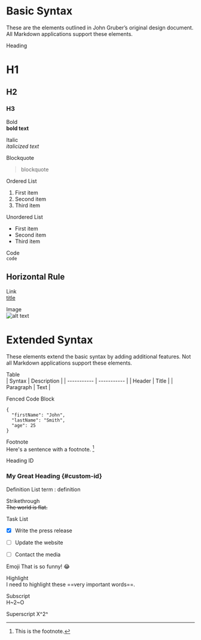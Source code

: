 # Basic Syntax
These are the elements outlined in John Gruber’s original design document. All Markdown applications support these elements.


Heading	
# H1
## H2
### H3


Bold	
**bold text**


Italic	
*italicized text*


Blockquote	
> blockquote


Ordered List	
1. First item
2. Second item
3. Third item


Unordered List
- First item
- Second item
- Third item


Code	
`code`


Horizontal Rule	
---


Link	
[title](https://www.example.com)


Image	
![alt text](image.jpg)


# Extended Syntax
These elements extend the basic syntax by adding additional features. Not all Markdown applications support these elements.

Table	
| Syntax | Description |
| ----------- | ----------- |
| Header | Title |
| Paragraph | Text |


Fenced Code Block	
```
{
  "firstName": "John",
  "lastName": "Smith",
  "age": 25
}
```


Footnote	
Here's a sentence with a footnote. [^1]

[^1]: This is the footnote.


Heading ID
### My Great Heading {#custom-id}


Definition List	
term
: definition


Strikethrough	
~~The world is flat.~~


Task List	
- [x] Write the press release
- [ ] Update the website
- [ ] Contact the media


Emoji
That is so funny! :joy:


Highlight	
I need to highlight these ==very important words==.


Subscript	
H~2~O


Superscript	
X^2^